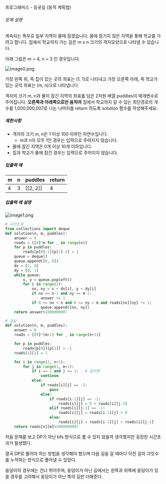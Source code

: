 프로그래머스 - 등굣길 (동적 계획법)

###### 문제 설명

계속되는 폭우로 일부 지역이 물에 잠겼습니다. 물에 잠기지 않은 지역을 통해 학교를 가려고 합니다. 집에서 학교까지 가는 길은 m x n 크기의 격자모양으로 나타낼 수 있습니다.

아래 그림은 m = 4, n = 3 인 경우입니다.

![image0.png](https://grepp-programmers.s3.amazonaws.com/files/ybm/056f54e618/f167a3bc-e140-4fa8-a8f8-326a99e0f567.png)

가장 왼쪽 위, 즉 집이 있는 곳의 좌표는 (1, 1)로 나타내고 가장 오른쪽 아래, 즉 학교가 있는 곳의 좌표는 (m, n)으로 나타냅니다.

격자의 크기 m, n과 물이 잠긴 지역의 좌표를 담은 2차원 배열 puddles이 매개변수로 주어집니다. **오른쪽과 아래쪽으로만 움직여** 집에서 학교까지 갈 수 있는 최단경로의 개수를 1,000,000,007로 나눈 나머지를 return 하도록 solution 함수를 작성해주세요.

##### 제한사항

- 격자의 크기 m, n은 1 이상 100 이하인 자연수입니다.
  - m과 n이 모두 1인 경우는 입력으로 주어지지 않습니다.
- 물에 잠긴 지역은 0개 이상 10개 이하입니다.
- 집과 학교가 물에 잠긴 경우는 입력으로 주어지지 않습니다.

##### 입출력 예

| m    | n    | puddles  | return |
| ---- | ---- | -------- | ------ |
| 4    | 3    | [[2, 2]] | 4      |

##### 입출력 예 설명

![image1.png](https://grepp-programmers.s3.amazonaws.com/files/ybm/32c67958d5/729216f3-f305-4ad1-b3b0-04c2ba0b379a.png)

```python
# 시간초과
from collections import deque
def solution(n, m, puddles):
    answer = 0
    roads = [[0]*m for _ in range(n)]
    for p in puddles:
        roads[p[0]-1][p[1]-1] = 1
    queue = deque()
    queue.append([0, 0])
    dx = [1, 0]
    dy = [0, 1]
    while queue:
        x, y = queue.popleft()
        for i in range(2):
            nx, ny = x + dx[i], y + dy[i]
            if nx == n-1 and ny == m-1:
                answer += 1
            if 0 <= nx < n and 0 <= ny < m and roads[nx][ny] != 1:
                queue.append([nx, ny])
    return answer%1000000007

# 정답
def solution(n, m, puddles):
    answer = 0
    roads = [[0]*(m+1) for _ in range(n+1)]

    for p in puddles:
        roads[p[0]][p[1]] = -1
    roads[1][1] = 1

    for i in range(1, n+1):
        for j in range(1, m+1):
            if i == 1 and j == 1:   # 집이면
                continue
            else:
                if roads[i][j] == -1:
                    pass
                else:
                    if roads[i-1][j] == -1:
                        roads[i][j] = 0 + roads[i][j-1]
                    elif roads[i][j-1] == -1:
                        roads[i][j] = roads[i-1][j] + 0
                    else:
                        roads[i][j] = roads[i-1][j] + roads[i][j-1]
    return roads[n][m]%1000000007
```

처음 문제를 보고 DP가 아닌 bfs 방식으로 풀 수 있지 않을까 생각했지만 굉장한 시간초과가 발생했다.

결국 DP로 풀어야 하는 방법을 생각해야 했으며 다음 길을 갈 때마다 이전 길의 가짓수를 누적하는 방식으로 풀어낼 수 있었다.

웅덩이의 경우에는 건너 뛰어주며, 웅덩이가 아닌 길에서는 왼쪽과 위쪽에 웅덩이가 있을 경우를 고려해서 웅덩이가 아닌 쪽의 길만 더해준다.

